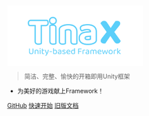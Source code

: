 <img src="_media/logo.png" width = "315" height = "140.25" alt="logo" align=center />


> 简洁、完整、愉快的开箱即用Unity框架

* 为美好的游戏献上Framework！


[GitHub](https://github.com/yomunsam/tinax/)
[快速开始](cmn-hans/quick_start.md)
[旧版文档](/legacy_doc/index.html ':ignore :target=_blank')